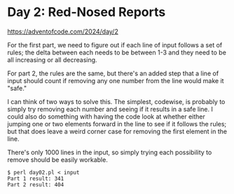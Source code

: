 # Day 2: Red-Nosed Reports

<https://adventofcode.com/2024/day/2>

For the first part, we need to figure out if each line of input follows a
set of rules; the delta between each needs to be between 1-3 and they need
to be all increasing or all decreasing.

For part 2, the rules are the same, but there's an added step that a line of
input should count if removing any one number from the line would make it
"safe."

I can think of two ways to solve this. The simplest, codewise, is probably
to simply try removing each number and seeing if it results in a safe line.
I could also do something with having the code look at whether either
jumping one or two elements forward in the line to see if it follows the
rules; but that does leave a weird corner case for removing the first
element in the line.

There's only 1000 lines in the input, so simply trying each possibility
to remove should be easily workable.

```
$ perl day02.pl < input 
Part 1 result: 341
Part 2 result: 404
```
